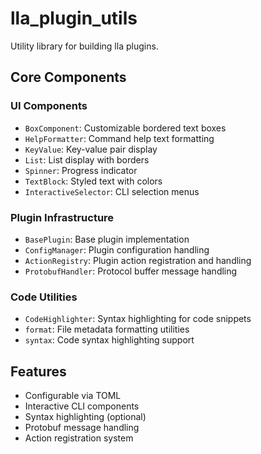# lla_plugin_utils

Utility library for building lla plugins.

## Core Components

### UI Components

- `BoxComponent`: Customizable bordered text boxes
- `HelpFormatter`: Command help text formatting
- `KeyValue`: Key-value pair display
- `List`: List display with borders
- `Spinner`: Progress indicator
- `TextBlock`: Styled text with colors
- `InteractiveSelector`: CLI selection menus

### Plugin Infrastructure

- `BasePlugin`: Base plugin implementation
- `ConfigManager`: Plugin configuration handling
- `ActionRegistry`: Plugin action registration and handling
- `ProtobufHandler`: Protocol buffer message handling

### Code Utilities

- `CodeHighlighter`: Syntax highlighting for code snippets
- `format`: File metadata formatting utilities
- `syntax`: Code syntax highlighting support

## Features

- Configurable via TOML
- Interactive CLI components
- Syntax highlighting (optional)
- Protobuf message handling
- Action registration system
